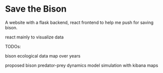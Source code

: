 # Save the Bison

A website with a flask backend, react frontend to help me push for saving bison.

react mainly to visualize data

TODOs:

bison ecological data map over years

proposed bison predator-prey dynamics model simulation with kibana maps
